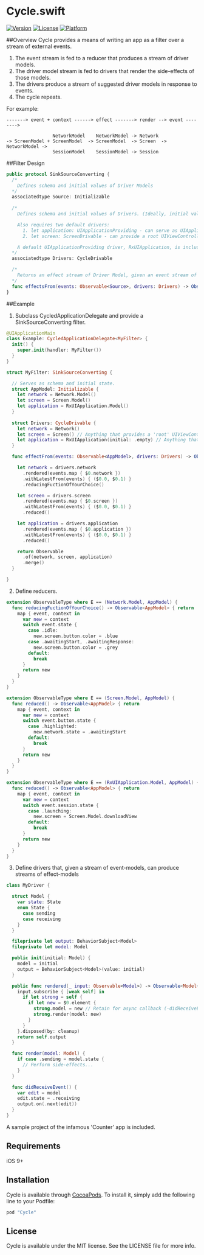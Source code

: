 # Cycle.swift

[![Version](https://img.shields.io/cocoapods/v/Cycle.svg?style=flat)](http://cocoapods.org/pods/Cycle)
[![License](https://img.shields.io/cocoapods/l/Cycle.svg?style=flat)](http://cocoapods.org/pods/Cycle)
[![Platform](https://img.shields.io/cocoapods/p/Cycle.svg?style=flat)](http://cocoapods.org/pods/Cycle)

##Overview
Cycle provides a means of writing an app as a filter over a stream of external events.

1. The event stream is fed to a reducer that produces a stream of driver models.
2. The driver model stream is fed to drivers that render the side-effects of those models.
3. The drivers produce a stream of suggested driver models in response to events.
4. The cycle repeats.

For example:
```
-------> event + context ------> effect -------> render --> event -------->
         
                 NetworkModel    NetworkModel -> Network
-> ScreenModel + ScreenModel  -> ScreenModel  -> Screen  -> NetworkModel ->
                 SessionModel    SessionModel -> Session
```

##Filter Design
```swift
public protocol SinkSourceConverting {
  /* 
    Defines schema and initial values of Driver Models
  */
  associatedtype Source: Initializable
  
  /* 
    Defines schema and initial values of Drivers. (Ideally, initial values would come from Source definition above but is currently not implemented as such.)

    Also requires two default drivers: 
      1. let application: UIApplicationProviding - can serve as UIApplicationDelegate
      2. let screen: ScreenDrivable - can provide a root UIViewController

    A default UIApplicationProviding driver, RxUIApplication, is included.
  */
  associatedtype Drivers: CycleDrivable

  /*
    Returns an effect stream of Driver Model, given an event stream of Driver Model. See example for intended implementation.
  */
  func effectsFrom(events: Observable<Source>, drivers: Drivers) -> Observable<Source>
}
```

##Example
1. Subclass CycledApplicationDelegate and provide a SinkSourceConverting filter.

``` swift
@UIApplicationMain
class Example: CycledApplicationDelegate<MyFilter> {
  init() {
    super.init(handler: MyFilter())
  }
}

struct MyFilter: SinkSourceConverting {

  // Serves as schema and initial state.
  struct AppModel: Initializable {
    let network = Network.Model()
    let screen = Screen.Model()
    let application = RxUIApplication.Model()
  }
  
  struct Drivers: CycleDrivable {
    let network = Network()
    let screen = Screen() // Anything that provides a 'root' UIViewController
    let application = RxUIApplication(initial: .empty) // Anything that conforms to UIApplicationDelegate
  }

  func effectFrom(events: Observable<AppModel>, drivers: Drivers) -> Observable<AppModel> {

    let network = drivers.network
      .rendered(events.map { $0.network })
      .withLatestFrom(events) { ($0.0, $0.1) }
      .reducingFuctionOfYourChoice()

    let screen = drivers.screen
      .rendered(events.map { $0.screen })
      .withLatestFrom(events) { ($0.0, $0.1) }
      .reduced()

    let application = drivers.application
      .rendered(events.map { $0.application })
      .withLatestFrom(events) { ($0.0, $0.1) }
      .reduced()

    return Observable
      .of(network, screen, application)
      .merge()
  }

}
```
2. Define reducers.

```swift
extension ObservableType where E == (Network.Model, AppModel) {
  func reducingFuctionOfYourChoice() -> Observable<AppModel> { return
    map { event, context in
      var new = context
      switch event.state {
        case .idle:
          new.screen.button.color = .blue
        case .awaitingStart, .awaitingResponse:
          new.screen.button.color = .grey
        default: 
          break
      }
      return new
    }
  }
}

extension ObservableType where E == (Screen.Model, AppModel) {
  func reduced() -> Observable<AppModel> { return
    map { event, context in
      var new = context
      switch event.button.state {
        case .highlighted:
          new.network.state = .awaitingStart
        default: 
          break
      }
      return new
    }
  }
}

extension ObservableType where E == (RxUIApplication.Model, AppModel) {
  func reduced() -> Observable<AppModel> { return
    map { event, context in
      var new = context
      switch event.session.state {
        case .launching:
          new.screen = Screen.Model.downloadView
        default: 
          break
      }
      return new
    }
  }
}
```
3. Define drivers that, given a stream of event-models, can produce streams of effect-models

```swift
class MyDriver {

  struct Model {
    var state: State
    enum State {
      case sending
      case receiving
    }
  }

  fileprivate let output: BehaviorSubject<Model>
  fileprivate let model: Model

  public init(initial: Model) {
    model = initial
    output = BehaviorSubject<Model>(value: initial)
  }

  public func rendered(_ input: Observable<Model>) -> Observable<Model> { 
    input.subscribe { [weak self] in
      if let strong = self {
        if let new = $0.element {
          strong.model = new // Retain for async callback (-didReceiveEvent)
          strong.render(model: new)
        }
      }
    }.disposed(by: cleanup)
    return self.output
  }

  func render(model: Model) {    
    if case .sending = model.state {
      // Perform side-effects...
    }
  }

  func didReceiveEvent() {
    var edit = model
    edit.state = .receiving
    output.on(.next(edit))
  }
}
```

A sample project of the infamous 'Counter' app is included.

## Requirements
iOS 9+

## Installation
Cycle is available through [CocoaPods](http://cocoapods.org). To install
it, simply add the following line to your Podfile:

```ruby
pod "Cycle"
```

## License
Cycle is available under the MIT license. See the LICENSE file for more info.
